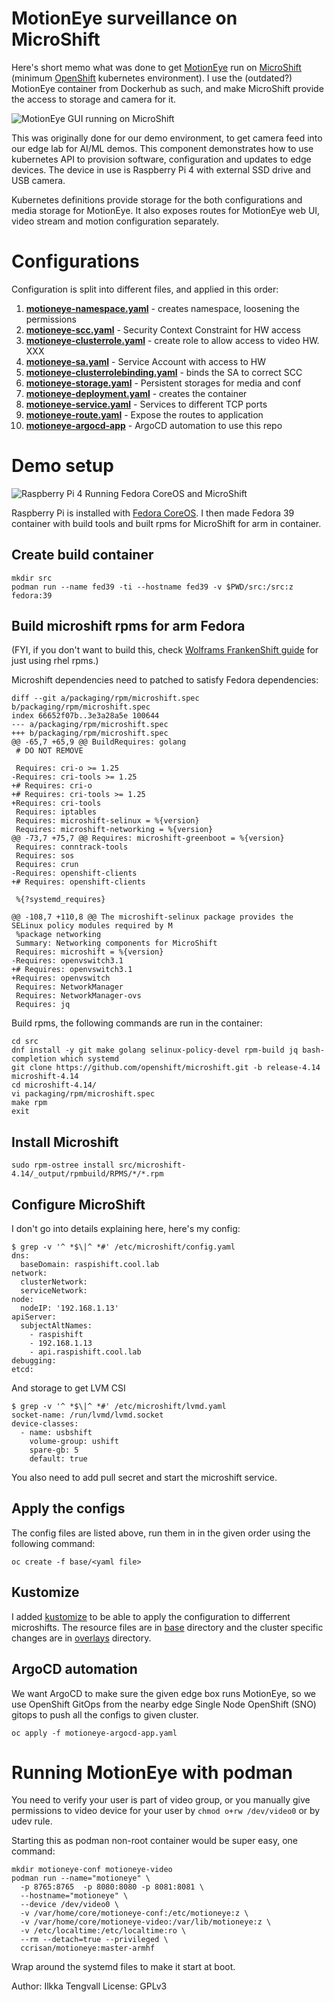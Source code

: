 MotionEye surveillance on MicroShift
====================================

Here's short memo what was done to get
[MotionEye](https://github.com/motioneye-project/motioneye) run on
[MicroShift](https://github.com/openshift/microshift/) (minimum
[OpenShift](https://www.redhat.com/en/technologies/cloud-computing/openshift)
kubernetes environment). I use the (outdated?) MotionEye container from
Dockerhub as such, and make MicroShift provide the access to storage and
camera for it.

![MotionEye GUI running on MicroShift](./pics/motioneye.jpg)

This was originally done for our demo environment, to get camera feed into
our edge lab for AI/ML demos. This component demonstrates how to use kubernetes
API to provision software, configuration and updates to edge devices. The device
in use is Raspberry Pi 4 with external SSD drive and USB camera.

Kubernetes definitions provide storage for the both configurations and media
storage for MotionEye. It also exposes routes for MotionEye web UI, video
stream and motion configuration separately.

# Configurations

Configuration is split into different files, and applied in this order:

1. **[motioneye-namespace.yaml](./base/motioneye-namespace.yaml)** - creates namespace, loosening the permissions
2. **[motioneye-scc.yaml](./base/motioneye-scc.yaml)** - Security Context Constraint for HW access
3. **[motioneye-clusterrole.yaml](./base/motioneye-clusterrole.yaml)** - create role to allow access to video HW.  XXX
4. **[motioneye-sa.yaml](./base/motioneye-sa.yaml)** - Service Account with access to HW
5. **[motioneye-clusterrolebinding.yaml](./base/motioneye-clusterrolebinding.yaml)** - binds the SA to correct SCC
6. **[motioneye-storage.yaml](./base/motioneye-storage.yaml)** - Persistent storages for media and conf
7. **[motioneye-deployment.yaml](./base/motioneye-deployment.yaml)** - creates the container
8. **[motioneye-service.yaml](./base/motioneye-service.yaml)** - Services to different TCP ports
9. **[motioneye-route.yaml](./base/motioneye-route.yaml)** - Expose the routes to application
10. **[motioneye-argocd-app](./motioneye-argocd-app.yaml)** - ArgoCD automation to use this repo

# Demo setup

![Raspberry Pi 4 Running Fedora CoreOS and MicroShift](./pics/raspi.jpg)

Raspberry Pi is installed with
[Fedora CoreOS](https://fedoraproject.org/coreos/). I then made Fedora 39
container with build tools and built rpms for MicroShift for arm in container.

## Create build container

```
mkdir src
podman run --name fed39 -ti --hostname fed39 -v $PWD/src:/src:z fedora:39
```

## Build microshift rpms for arm Fedora

(FYI, if you don't want to build this, check
[Wolframs FrankenShift guide](https://github.com/wrichter/frankenshift)
for just using rhel rpms.)

Microshift dependencies need to patched to satisfy Fedora dependencies:

```
diff --git a/packaging/rpm/microshift.spec b/packaging/rpm/microshift.spec
index 66652f07b..3e3a28a5e 100644
--- a/packaging/rpm/microshift.spec
+++ b/packaging/rpm/microshift.spec
@@ -65,7 +65,9 @@ BuildRequires: golang
 # DO NOT REMOVE
 
 Requires: cri-o >= 1.25
-Requires: cri-tools >= 1.25
+# Requires: cri-o
+# Requires: cri-tools >= 1.25
+Requires: cri-tools
 Requires: iptables
 Requires: microshift-selinux = %{version}
 Requires: microshift-networking = %{version}
@@ -73,7 +75,7 @@ Requires: microshift-greenboot = %{version}
 Requires: conntrack-tools
 Requires: sos
 Requires: crun
-Requires: openshift-clients
+# Requires: openshift-clients
 
 %{?systemd_requires}
 
@@ -108,7 +110,8 @@ The microshift-selinux package provides the SELinux policy modules required by M
 %package networking
 Summary: Networking components for MicroShift
 Requires: microshift = %{version}
-Requires: openvswitch3.1
+# Requires: openvswitch3.1
+Requires: openvswitch
 Requires: NetworkManager
 Requires: NetworkManager-ovs
 Requires: jq

```

Build rpms, the following commands are run in the container:

```
cd src
dnf install -y git make golang selinux-policy-devel rpm-build jq bash-completion which systemd
git clone https://github.com/openshift/microshift.git -b release-4.14 microshift-4.14
cd microshift-4.14/
vi packaging/rpm/microshift.spec
make rpm
exit
```

## Install Microshift

```
sudo rpm-ostree install src/microshift-4.14/_output/rpmbuild/RPMS/*/*.rpm
```

## Configure MicroShift

I don't go into details explaining here, here's my config:

```
$ grep -v '^ *$\|^ *#' /etc/microshift/config.yaml
dns:
  baseDomain: raspishift.cool.lab
network:
  clusterNetwork:
  serviceNetwork:
node:
  nodeIP: '192.168.1.13'
apiServer:
  subjectAltNames:
    - raspishift
    - 192.168.1.13
    - api.raspishift.cool.lab
debugging:
etcd:
```

And storage to get LVM CSI

```
$ grep -v '^ *$\|^ *#' /etc/microshift/lvmd.yaml
socket-name: /run/lvmd/lvmd.socket
device-classes:
  - name: usbshift
    volume-group: ushift
    spare-gb: 5
    default: true
```

You also need to add pull secret and start the microshift service.

## Apply the configs

The config files are listed above, run them in in the given order using the
following command:

```
oc create -f base/<yaml file>
```

## Kustomize

I added [kustomize](https://github.com/kubernetes-sigs/kustomize)
to be able to apply the configuration to differrent microshifts. The resource
files are in [base](./base) directory and the cluster specific changes are in
[overlays](./overlays) directory.

## ArgoCD automation

We want ArgoCD to make sure the given edge box runs MotionEye, so we use
OpenShift GitOps from the nearby edge Single Node OpenShift (SNO) gitops
to push all the configs to given cluster.

```
oc apply -f motioneye-argocd-app.yaml
```

# Running MotionEye with podman

You need to verify your user is part of video group, or you manually give
permissions to video device for your user by ```chmod o+rw /dev/video0```
or by udev rule.

Starting this as podman non-root container would be super easy, one command:

```
mkdir motioneye-conf motioneye-video
podman run --name="motioneye" \
  -p 8765:8765  -p 8080:8080 -p 8081:8081 \
  --hostname="motioneye" \
  --device /dev/video0 \
  -v /var/home/core/motioneye-conf:/etc/motioneye:z \
  -v /var/home/core/motioneye-video:/var/lib/motioneye:z \
  -v /etc/localtime:/etc/localtime:ro \
  --rm --detach=true --privileged \
  ccrisan/motioneye:master-armhf
```

Wrap around the systemd files to make it start at boot.

Author: Ilkka Tengvall
License: GPLv3
